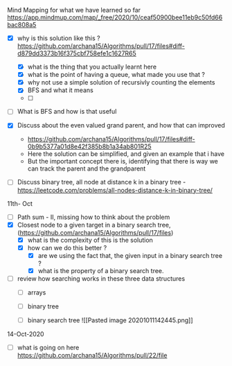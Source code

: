 Mind Mapping for what we have learned so far 
https://app.mindmup.com/map/_free/2020/10/ceaf50900bee11eb9c50fd66bac808a5

- [x] why is this solution like this ? https://github.com/archana15/Algorithms/pull/17/files#diff-d879dd3373b16f375cbf758efe1c1627R65
	- [x] what is the thing that you actually learnt here
	- [x] what is the point of having a queue, what made you use that ?
	- [x] why not use a simple solution of recursivly counting the elements 
	- [x] BFS and what it means 
	- [ ] 

- [ ] What is BFS and how is that useful
- [x] Discuss about the even valued grand parent, and how that can improved
	- https://github.com/archana15/Algorithms/pull/17/files#diff-0b9b5377a01d8e42f385b8b1a34ab801R25 
	- Here the solution can be simplified, and given an example that i have
	- But the important concept there is, identifying that there is way we can track the parent and the grandparent

- [ ] Discuss binary tree, all node at distance k in a binary tree -https://leetcode.com/problems/all-nodes-distance-k-in-binary-tree/ 



11th- Oct
- [ ] Path sum - II, missing how to think about the problem
- [x] Closest node to a given target in a binary search tree, (https://github.com/archana15/Algorithms/pull/17/files)
	- [x] what is the complexity of this is the solution 
	- [x] how can we do this better ?
		- [x] are we using the fact that, the given input in a binary search tree ?
		- [x] what is the property of a binary search tree.
- [ ] review how searching works in these three data structures
	- [ ] arrays
	- [ ] binary tree
	- [ ] binary search tree 
		![[Pasted image 20201011142445.png]]
		
		
14-Oct-2020
- [	 ] what is going on here https://github.com/archana15/Algorithms/pull/22/file
		